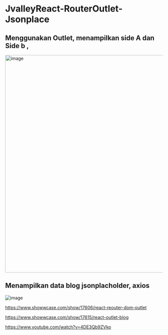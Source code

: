 # JvalleyReact-RouterOutlet-Jsonplace

## Menggunakan Outlet, menampilkan side A dan Side b , 

<img width="694" alt="image" src="https://user-images.githubusercontent.com/78794419/194717878-e1a77fb1-c7c4-4eeb-89d1-8bf106846d73.png">

## Menampilkan data blog jsonplacholder, axios 

![image](https://user-images.githubusercontent.com/78794419/194735403-be95929f-054f-4ac3-9f1c-8fdfcb284fd6.png)

https://www.showwcase.com/show/17606/react-reouter-dom-outlet

https://www.showwcase.com/show/17615/react-outlet-blog

https://www.youtube.com/watch?v=4DE3Qb9ZVko
